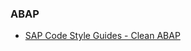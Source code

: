 ### ABAP

* [SAP Code Style Guides - Clean ABAP](https://github.com/SAP/styleguides/blob/master/clean-abap/CleanABAP.md)

